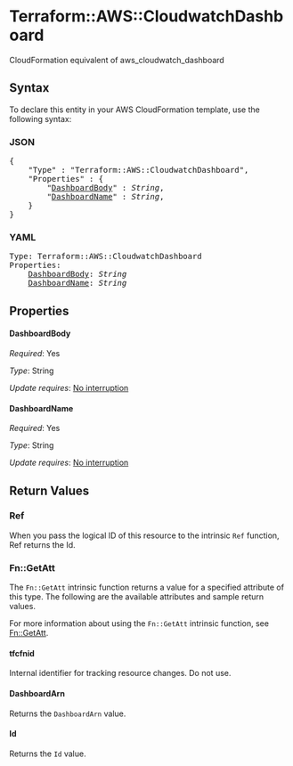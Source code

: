 # Terraform::AWS::CloudwatchDashboard

CloudFormation equivalent of aws_cloudwatch_dashboard

## Syntax

To declare this entity in your AWS CloudFormation template, use the following syntax:

### JSON

<pre>
{
    "Type" : "Terraform::AWS::CloudwatchDashboard",
    "Properties" : {
        "<a href="#dashboardbody" title="DashboardBody">DashboardBody</a>" : <i>String</i>,
        "<a href="#dashboardname" title="DashboardName">DashboardName</a>" : <i>String</i>,
    }
}
</pre>

### YAML

<pre>
Type: Terraform::AWS::CloudwatchDashboard
Properties:
    <a href="#dashboardbody" title="DashboardBody">DashboardBody</a>: <i>String</i>
    <a href="#dashboardname" title="DashboardName">DashboardName</a>: <i>String</i>
</pre>

## Properties

#### DashboardBody

_Required_: Yes

_Type_: String

_Update requires_: [No interruption](https://docs.aws.amazon.com/AWSCloudFormation/latest/UserGuide/using-cfn-updating-stacks-update-behaviors.html#update-no-interrupt)

#### DashboardName

_Required_: Yes

_Type_: String

_Update requires_: [No interruption](https://docs.aws.amazon.com/AWSCloudFormation/latest/UserGuide/using-cfn-updating-stacks-update-behaviors.html#update-no-interrupt)

## Return Values

### Ref

When you pass the logical ID of this resource to the intrinsic `Ref` function, Ref returns the Id.

### Fn::GetAtt

The `Fn::GetAtt` intrinsic function returns a value for a specified attribute of this type. The following are the available attributes and sample return values.

For more information about using the `Fn::GetAtt` intrinsic function, see [Fn::GetAtt](https://docs.aws.amazon.com/AWSCloudFormation/latest/UserGuide/intrinsic-function-reference-getatt.html).

#### tfcfnid

Internal identifier for tracking resource changes. Do not use.

#### DashboardArn

Returns the <code>DashboardArn</code> value.

#### Id

Returns the <code>Id</code> value.


